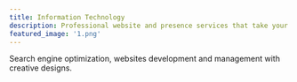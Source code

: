 ```yaml
---
title: Information Technology
description: Professional website and presence services that take your brand to the next level.
featured_image: '1.png'
---
```

Search engine optimization, websites development and management with creative designs.
